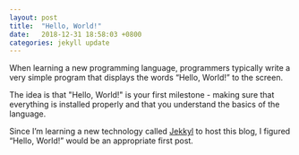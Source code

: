 ```yaml
---
layout: post
title:  "Hello, World!"
date:   2018-12-31 18:58:03 +0800
categories: jekyll update
---
```


When learning a new programming language, programmers typically write a very simple program that displays the words “Hello, World!” to the screen. 

The idea is that "Hello, World!" is your first milestone - making sure that everything is installed properly and that you understand the basics of the language.

Since I’m learning a new technology called [Jekkyl][jekyll] to host this blog, I figured “Hello, World!” would be an appropriate first post.

[jekyll]: https://jekyllrb.com/